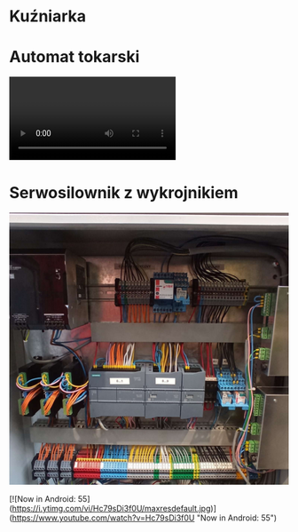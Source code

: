 # Kuźniarka

# Automat tokarski
![AT film](Automat_tokarski/Automat_tokarski.mp4)

# Serwosilownik z wykrojnikiem

![Podajnik do wirth](Podajnik_do_Wirth/Podajnik_do_Wirth.jpg)



[![Now in Android: 55]
(https://i.ytimg.com/vi/Hc79sDi3f0U/maxresdefault.jpg)]
(https://www.youtube.com/watch?v=Hc79sDi3f0U "Now in Android: 55")